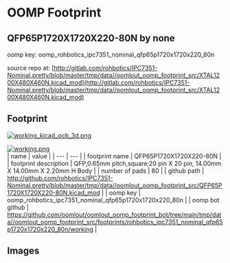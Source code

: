 # OOMP Footprint  
## QFP65P1720X1720X220-80N  by none  
  
oomp key: oomp_rohbotics_ipc7351_nominal_qfp65p1720x1720x220_80n  
  
source repo at: [http://gitlab.com/rohbotics/IPC7351-Nominal.pretty/blob/master/tmp/data//oomlout_oomp_footprint_src/XTAL1200X480X460N.kicad_mod](http://gitlab.com/rohbotics/IPC7351-Nominal.pretty/blob/master/tmp/data//oomlout_oomp_footprint_src/XTAL1200X480X460N.kicad_mod)  
## Footprint  
  
[![working_kicad_pcb_3d.png](working_kicad_pcb_3d_600.png)](working_kicad_pcb_3d.png)  
  
[![working.png](working_600.png)](working.png)  
| name | value | 
| --- | --- | 
| footprint name | QFP65P1720X1720X220-80N | 
| footprint description | QFP,0.65mm pitch,square;20 pin X 20 pin, 14.00mm X 14.00mm X 2.20mm H Body | 
| number of pads | 80 | 
| github path | http://github.com/rohbotics/IPC7351-Nominal.pretty/blob/master/tmp/data//oomlout_oomp_footprint_src/QFP65P1720X1720X220-80N.kicad_mod | 
| oomp key | oomp_rohbotics_ipc7351_nominal_qfp65p1720x1720x220_80n | 
| oomp bot github | https://github.com/oomlout/oomlout_oomp_footprint_bot/tree/main/tmp/data//oomlout_oomp_footprint_src/footprints/rohbotics_ipc7351_nominal_qfp65p1720x1720x220_80n/working | 
## Images  
